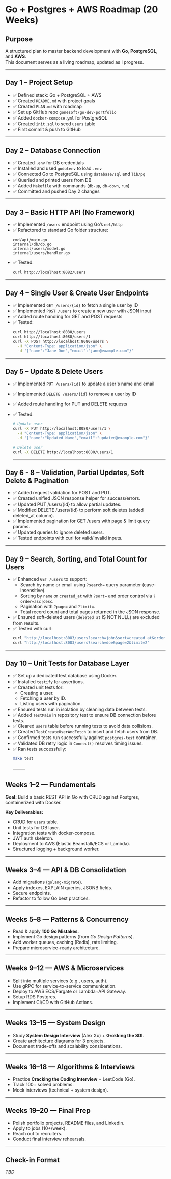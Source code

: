 # Go + Postgres + AWS Roadmap (20 Weeks)

## Purpose

A structured plan to master backend development with **Go**, **PostgreSQL**, and **AWS**.  
This document serves as a living roadmap, updated as I progress.

---

## Day 1 – Project Setup

- ✅ Defined stack: Go + PostgreSQL + AWS
- ✅ Created `README.md` with project goals
- ✅ Created `PLAN.md` with roadmap
- ✅ Set up GitHub repo `gonesoft/go-dev-portfolio`
- ✅ Added `docker-compose.yml` for PostgreSQL
- ✅ Created `init.sql` to seed `users` table
- ✅ First commit & push to GitHub

---

## Day 2 – Database Connection

- ✅ Created `.env` for DB credentials
- ✅ Installed and used `godotenv` to load `.env`
- ✅ Connected Go to PostgreSQL using `database/sql` and `lib/pq`
- ✅ Queried and printed users from DB
- ✅ Added `Makefile` with commands (`db-up`, `db-down`, `run`)
- ✅ Committed and pushed Day 2 changes

---

## Day 3 – Basic HTTP API (No Framework)

- ✅ Implemented `/users` endpoint using Go’s `net/http`
- ✅ Refactored to standard Go folder structure:
  ```
  cmd/api/main.go
  internal/db/db.go
  internal/users/model.go
  internal/users/handler.go
  ```
- ✅ Tested:
  ```bash
  curl http://localhost:8082/users
  ```

---

## Day 4 – Single User & Create User Endpoints

- ✅ Implemented `GET /users/{id}` to fetch a single user by ID
- ✅ Implemented `POST /users` to create a new user with JSON input
- ✅ Added route handling for GET and POST requests
- ✅ Tested:
  ```bash
  curl http://localhost:8080/users
  curl http://localhost:8080/users/1
  curl -X POST http://localhost:8080/users \
    -H "Content-Type: application/json" \
    -d '{"name":"Jane Doe","email":"jane@example.com"}'
  ```

---

## Day 5 – Update & Delete Users

- ✅ Implemented `PUT /users/{id}` to update a user's name and email
- ✅ Implemented `DELETE /users/{id}` to remove a user by ID
- ✅ Added route handling for PUT and DELETE requests
- ✅ Tested:

  ```bash
  # Update user
  curl -X PUT http://localhost:8080/users/1 \
    -H "Content-Type: application/json" \
    -d '{"name":"Updated Name","email":"updated@example.com"}'

  # Delete user
  curl -X DELETE http://localhost:8080/users/1
  ```

  ***

## Day 6 - 8 – Validation, Partial Updates, Soft Delete & Pagination

- ✅ Added request validation for POST and PUT.
- ✅ Created unified JSON response helper for success/errors.
- ✅ Updated PUT /users/{id} to allow partial updates.
- ✅ Modified DELETE /users/{id} to perform soft deletes (added deleted_at column).
- ✅ Implemented pagination for GET /users with page & limit query params.
- ✅ Updated queries to ignore deleted users.
- ✅ Tested endpoints with curl for valid/invalid inputs.

---

## Day 9 – Search, Sorting, and Total Count for Users

- ✅ Enhanced `GET /users` to support:
  - Search by name or email using `?search=` query parameter (case-insensitive).
  - Sorting by `name` or `created_at` with `?sort=` and order control via `?order=asc|desc`.
  - Pagination with `?page=` and `?limit=`.
  - Total record count and total pages returned in the JSON response.
- ✅ Ensured soft-deleted users (`deleted_at` IS NOT NULL) are excluded from results.
- ✅ Tested with curl:
  ```bash
  curl "http://localhost:8083/users?search=john&sort=created_at&order=desc&page=1&limit=5"
  curl "http://localhost:8083/users?search=doe&page=2&limit=2"
  ```

---

## Day 10 – Unit Tests for Database Layer

- ✅ Set up a dedicated test database using Docker.
- ✅ Installed `testify` for assertions.
- ✅ Created unit tests for:
  - Creating a user.
  - Fetching a user by ID.
  - Listing users with pagination.
- ✅ Ensured tests run in isolation by cleaning data between tests.
- ✅ Added `TestMain` in repository test to ensure DB connection before tests.
- ✅ Cleared `users` table before running tests to avoid data collisions.
- ✅ Created `TestCreateUserAndFetch` to insert and fetch users from DB.
- ✅ Confirmed tests run successfully against `postgres-test` container.
- ✅ Validated DB retry logic in `Connect()` resolves timing issues.
- ✅ Ran tests successfully:
  ```bash
  make test
  ```
  ⸻

## Weeks 1–2 — Fundamentals

**Goal:** Build a basic REST API in Go with CRUD against Postgres, containerized with Docker.

**Key Deliverables:**

- CRUD for `users` table.
- Unit tests for DB layer.
- Integration tests with docker-compose.
- JWT auth skeleton.
- Deployment to AWS (Elastic Beanstalk/ECS or Lambda).
- Structured logging + background worker.

---

## Weeks 3–4 — API & DB Consolidation

- Add migrations (`golang-migrate`).
- Apply indexes, EXPLAIN queries, JSONB fields.
- Secure endpoints.
- Refactor to follow Go best practices.

---

## Weeks 5–8 — Patterns & Concurrency

- Read & apply **100 Go Mistakes**.
- Implement Go design patterns (from _Go Design Patterns_).
- Add worker queues, caching (Redis), rate limiting.
- Prepare microservice-ready architecture.

---

## Weeks 9–12 — AWS & Microservices

- Split into multiple services (e.g., users, auth).
- Use gRPC for service-to-service communication.
- Deploy to AWS ECS/Fargate or Lambda+API Gateway.
- Setup RDS Postgres.
- Implement CI/CD with GitHub Actions.

---

## Weeks 13–15 — System Design

- Study **System Design Interview** (Alex Xu) + **Grokking the SDI**.
- Create architecture diagrams for 3 projects.
- Document trade-offs and scalability considerations.

---

## Weeks 16–18 — Algorithms & Interviews

- Practice **Cracking the Coding Interview** + LeetCode (Go).
- Track 100+ solved problems.
- Mock interviews (technical + system design).

---

## Weeks 19–20 — Final Prep

- Polish portfolio projects, README files, and LinkedIn.
- Apply to jobs (10+/week).
- Reach out to recruiters.
- Conduct final interview rehearsals.

---

## Check-in Format

_TBD_
